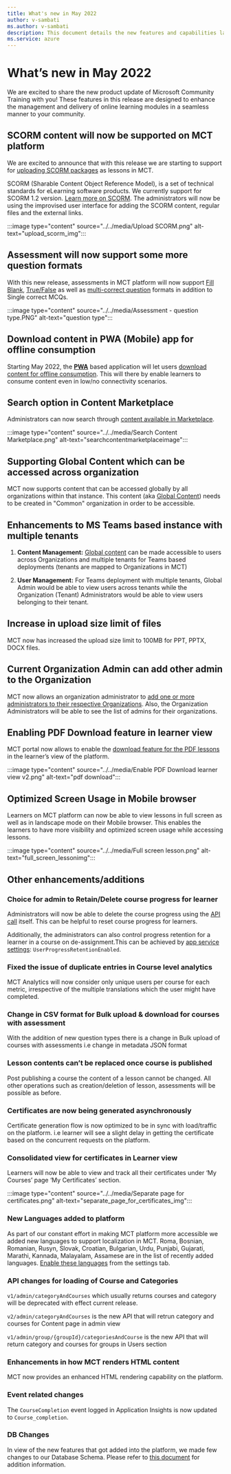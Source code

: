 ```yaml
---
title: What's new in May 2022
author: v-sambati
ms.author: v-sambati
description: This document details the new features and capabilities launched on the Microsoft Community Training platform in May 2022. 
ms.service: azure
---
```


# What’s new in May 2022

We are excited to share the new product update of Microsoft Community Training with you! These features in this release are designed to enhance the management and delivery of online learning modules in a seamless manner to your community.

## SCORM content will now be supported on MCT platform

We are excited to announce that with this release we are starting to support for [uploading SCORM packages](../../content-management/create-content/create-course-category/upload-content-to-a-course.md#option-1-manually-add-content-for-each-lesson-in-a-course) as lessons in MCT.

SCORM (Sharable Content Object Reference Model), is a set of technical standards for eLearning software products. We currently support for SCORM 1.2 version. [Learn more on SCORM](https://scorm.com/). The administrators will now be using the improvised user interface for adding the SCORM content, regular files and the external links.

:::image type="content" source="../../media/Upload SCORM.png" alt-text="upload_scorm_img":::

## Assessment will now support some more question formats

With this new release, assessments in MCT platform will now support [Fill Blank](../../content-management/create-content/create-course-category/add-assessments-to-a-course.md#fill-in-the-blank-question), [True/False](../../content-management/create-content/create-course-category/add-assessments-to-a-course.md#truefalse-question) as well as [multi-correct question](../../content-management/create-content/create-course-category/add-assessments-to-a-course.md#multi-choice---multi-correct-question) formats in addition to Single correct MCQs.

:::image type="content" source="../../media/Assessment - question type.PNG" alt-text="question type":::

## Download content in PWA (Mobile) app for offline consumption

Starting May 2022, the [**PWA**](../../infrastructure-management/install-your-platform-instance/create-publish-mobile-app.md#what-are-progressive-web-applications) based application will let users [download content for offline consumption](../../learner-experience/pwa-app.md#step-6-download-content-and-continue-learning-offline). This will there by enable learners to consume content even in low/no connectivity scenarios.

## Search option in Content Marketplace

Administrators can now search through [content available in Marketplace](../../content-management/create-content/create-course-category/create-a-new-course.md#option-2---add-course-via-content-marketplace).

:::image type="content" source="../../media/Search Content Marketplace.png" alt-text="searchcontentmarketplaceimage":::

## Supporting Global Content which can be accessed across organization

MCT now supports content that can be accessed globally by all organizations within that instance. This content (aka [Global Content](../../content-management/content-management-overview.md#enabling-global-content-across-organizations)) needs to be created in "Common" organization in order to be accessible.

## Enhancements to MS Teams based instance with multiple tenants

1. **Content Management:** [Global content](../../content-management/content-management-overview.md#enabling-global-content-across-organizations) can be made accessible to users across Organizations and multiple tenants for Teams based deployments (tenants are mapped to Organizations in MCT)

2. **User Management:** For Teams deployment with multiple tenants, Global Admin would be able to view users across tenants while the Organization (Tenant) Administrators would be able to view users belonging to their tenant.

## Increase in upload size limit of files

MCT now has increased the upload size limit to 100MB for PPT, PPTX, DOCX files.

## Current Organization Admin can add other admin to the Organization

MCT now allows an organization administrator to [add one or more administrators to their respective Organizations](../../user-management/add-users/add-an-administrator-to-the-portal.md#adding-one-or-more-admins-to-an-organization-by-organization-admin). Also, the Organization Administrators will be able to see the list of admins for their organizations.

## Enabling PDF Download feature in learner view

MCT portal now allows to enable the [download feature for the PDF lessons](../../settings/configurations-on-the-training-platform.md#enable-pdf-download-feature-in-the-lessons) in the learner’s view of the platform.

:::image type="content" source="../../media/Enable PDF Download learner view v2.png" alt-text="pdf download":::

## Optimized Screen Usage in Mobile browser

Learners on MCT platform can now be able to view lessons in full screen as well as in landscape mode on their Mobile browser. This enables the learners to have more visibility and optimized screen usage while accessing lessons.

:::image type="content" source="../../media/Full screen lesson.png" alt-text="full_screen_lessonimg":::

## Other enhancements/additions

### Choice for admin to Retain/Delete course progress for learner

Administrators will now be able to delete the course progress using the [API call](../../rest-api-management/api-documentation.md#rest-api-documentation) itself. This can be helpful to reset course progress for learners.

Additionally, the administrators can also control progress retention for a learner in a course on de-assignment.This can be achieved by [app service settings](../../settings/configurations-on-the-training-platform.md#manage-course-progress-retention): `UserProgressRetentionEnabled`.

### Fixed the issue of duplicate entries in Course level analytics

MCT Analytics will now consider only unique users per course for each metric, irrespective of the multiple translations which the user might have completed.

### Change in CSV format for Bulk upload & download for courses with assessment

With the addition of new question types there is a change in Bulk upload of courses with assessments i.e change in metadata JSON format

### Lesson contents can’t be replaced once course is published

Post publishing a course the content of a lesson cannot be changed. All other operations such as creation/deletion of lesson, assessments will be possible as before.

### Certificates are now being generated asynchronously

Certificate generation flow is now optimized to be in sync with load/traffic on the platform. i.e learner will see a slight delay in getting the certificate based on the concurrent requests on the platform.

### Consolidated view for certificates in Learner view

Learners will now be able to view and track all their certificates under ‘My Courses’ page ‘My Certificates’ section.

:::image type="content" source="../../media/Separate page for certificates.png" alt-text="separate_page_for_certificates_img":::

### New Languages added to platform

As part of our constant effort in making MCT platform more accessible we added new languages to support localization in MCT. Roma, Bosnian, Romanian, Rusyn, Slovak, Croatian, Bulgarian, Urdu, Punjabi, Gujarati, Marathi, Kannada, Malayalam, Assamese are in the list of recently added languages. [Enable these languages](../../settings/customize-languages-for-the-learners-on-the-platform.md#steps-to-add-languages-on-the-platform) from the settings tab.

### API changes for loading of Course and Categories

`v1/admin/categoryAndCourses` which usually returns courses and category will be deprecated with effect current release.

`v2/admin/categoryAndCourses` is the new API that will retrun category and courses for Content page in admin view

`v1/admin/group/{groupId}/categoriesAndCourse` is the new API that will return category and courses for groups in Users section

### Enhancements in how MCT renders HTML content

MCT now provides an enhanced HTML rendering capability on the platform.

### Event related changes

The `CourseCompletion` event logged in Application Insights is now updated to `Course_completion`.

### DB Changes

In view of the new features that got added into the platform, we made few changes to our Database Schema. Please refer to [this document](../../analytics/custom-reports/database-schema.md#database-schema-overview) for addition information.
